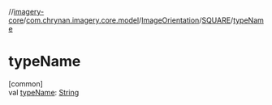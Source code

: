 //[imagery-core](../../../../index.md)/[com.chrynan.imagery.core.model](../../index.md)/[ImageOrientation](../index.md)/[SQUARE](index.md)/[typeName](type-name.md)

# typeName

[common]\
val [typeName](type-name.md): [String](https://kotlinlang.org/api/latest/jvm/stdlib/kotlin/-string/index.html)
